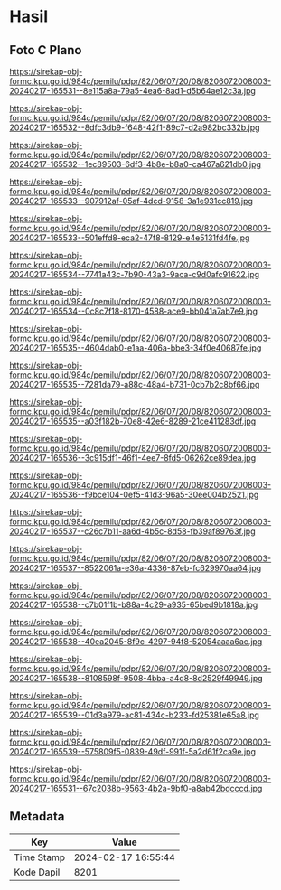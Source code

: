 # Hasil

## Foto C Plano

https://sirekap-obj-formc.kpu.go.id/984c/pemilu/pdpr/82/06/07/20/08/8206072008003-20240217-165531--8e115a8a-79a5-4ea6-8ad1-d5b64ae12c3a.jpg

https://sirekap-obj-formc.kpu.go.id/984c/pemilu/pdpr/82/06/07/20/08/8206072008003-20240217-165532--8dfc3db9-f648-42f1-89c7-d2a982bc332b.jpg

https://sirekap-obj-formc.kpu.go.id/984c/pemilu/pdpr/82/06/07/20/08/8206072008003-20240217-165532--1ec89503-6df3-4b8e-b8a0-ca467a621db0.jpg

https://sirekap-obj-formc.kpu.go.id/984c/pemilu/pdpr/82/06/07/20/08/8206072008003-20240217-165533--907912af-05af-4dcd-9158-3a1e931cc819.jpg

https://sirekap-obj-formc.kpu.go.id/984c/pemilu/pdpr/82/06/07/20/08/8206072008003-20240217-165533--501effd8-eca2-47f8-8129-e4e5131fd4fe.jpg

https://sirekap-obj-formc.kpu.go.id/984c/pemilu/pdpr/82/06/07/20/08/8206072008003-20240217-165534--7741a43c-7b90-43a3-9aca-c9d0afc91622.jpg

https://sirekap-obj-formc.kpu.go.id/984c/pemilu/pdpr/82/06/07/20/08/8206072008003-20240217-165534--0c8c7f18-8170-4588-ace9-bb041a7ab7e9.jpg

https://sirekap-obj-formc.kpu.go.id/984c/pemilu/pdpr/82/06/07/20/08/8206072008003-20240217-165535--4604dab0-e1aa-406a-bbe3-34f0e40687fe.jpg

https://sirekap-obj-formc.kpu.go.id/984c/pemilu/pdpr/82/06/07/20/08/8206072008003-20240217-165535--7281da79-a88c-48a4-b731-0cb7b2c8bf66.jpg

https://sirekap-obj-formc.kpu.go.id/984c/pemilu/pdpr/82/06/07/20/08/8206072008003-20240217-165535--a03f182b-70e8-42e6-8289-21ce411283df.jpg

https://sirekap-obj-formc.kpu.go.id/984c/pemilu/pdpr/82/06/07/20/08/8206072008003-20240217-165536--3c915df1-46f1-4ee7-8fd5-06262ce89dea.jpg

https://sirekap-obj-formc.kpu.go.id/984c/pemilu/pdpr/82/06/07/20/08/8206072008003-20240217-165536--f9bce104-0ef5-41d3-96a5-30ee004b2521.jpg

https://sirekap-obj-formc.kpu.go.id/984c/pemilu/pdpr/82/06/07/20/08/8206072008003-20240217-165537--c26c7b11-aa6d-4b5c-8d58-fb39af89763f.jpg

https://sirekap-obj-formc.kpu.go.id/984c/pemilu/pdpr/82/06/07/20/08/8206072008003-20240217-165537--8522061a-e36a-4336-87eb-fc629970aa64.jpg

https://sirekap-obj-formc.kpu.go.id/984c/pemilu/pdpr/82/06/07/20/08/8206072008003-20240217-165538--c7b01f1b-b88a-4c29-a935-65bed9b1818a.jpg

https://sirekap-obj-formc.kpu.go.id/984c/pemilu/pdpr/82/06/07/20/08/8206072008003-20240217-165538--40ea2045-8f9c-4297-94f8-52054aaaa6ac.jpg

https://sirekap-obj-formc.kpu.go.id/984c/pemilu/pdpr/82/06/07/20/08/8206072008003-20240217-165538--8108598f-9508-4bba-a4d8-8d2529f49949.jpg

https://sirekap-obj-formc.kpu.go.id/984c/pemilu/pdpr/82/06/07/20/08/8206072008003-20240217-165539--01d3a979-ac81-434c-b233-fd25381e65a8.jpg

https://sirekap-obj-formc.kpu.go.id/984c/pemilu/pdpr/82/06/07/20/08/8206072008003-20240217-165539--575809f5-0839-49df-991f-5a2d61f2ca9e.jpg

https://sirekap-obj-formc.kpu.go.id/984c/pemilu/pdpr/82/06/07/20/08/8206072008003-20240217-165531--67c2038b-9563-4b2a-9bf0-a8ab42bdcccd.jpg


## Metadata

| Key        | Value               |
| ---------- | ------------------- |
| Time Stamp | 2024-02-17 16:55:44 |
| Kode Dapil | 8201                |



